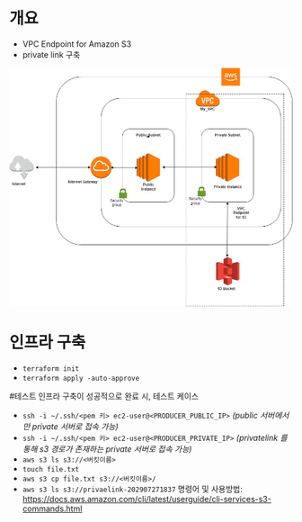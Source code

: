 
# 개요
- VPC Endpoint for Amazon S3
- private link 구축

![design](./img.png)

# 인프라 구축
- `terraform init`
- `terraform apply -auto-approve`

#테스트
인프라 구축이 성공적으로 완료 시, 테스트 케이스
- `ssh -i ~/.ssh/<pem 키> ec2-user@<PRODUCER_PUBLIC_IP>` _(public 서버에서 만 private 서버로 접속 가능)_
- `ssh -i ~/.ssh/<pem 키> ec2-user@<PRODUCER_PRIVATE_IP>` _(privatelink 를 통해 s3 경로가 존재하는 private 서버로 접속 가능)_
- `aws s3 ls s3://<버킷이름>`
- `touch file.txt`
- `aws s3 cp file.txt s3://<버킷이름>/`
- `aws s3 ls s3://privaelink-202907271837`
  명령어 및 사용방법: https://docs.aws.amazon.com/cli/latest/userguide/cli-services-s3-commands.html